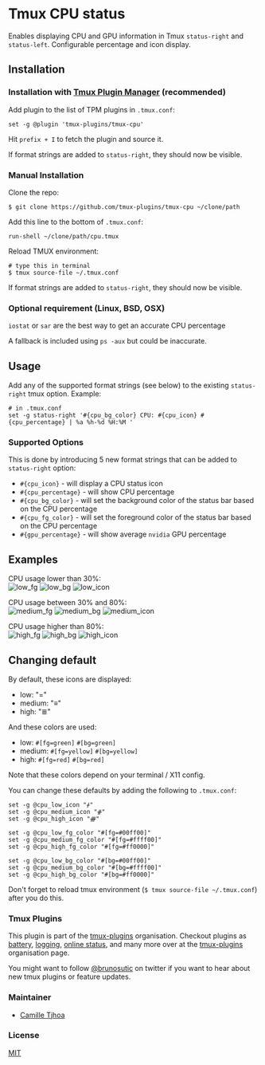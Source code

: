 # Tmux CPU status

Enables displaying CPU and GPU information in Tmux `status-right` and `status-left`.
Configurable percentage and icon display.

## Installation
### Installation with [Tmux Plugin Manager](https://github.com/tmux-plugins/tpm) (recommended)

Add plugin to the list of TPM plugins in `.tmux.conf`:

    set -g @plugin 'tmux-plugins/tmux-cpu'

Hit `prefix + I` to fetch the plugin and source it.

If format strings are added to `status-right`, they should now be visible.

### Manual Installation

Clone the repo:

    $ git clone https://github.com/tmux-plugins/tmux-cpu ~/clone/path

Add this line to the bottom of `.tmux.conf`:

    run-shell ~/clone/path/cpu.tmux

Reload TMUX environment:

    # type this in terminal
    $ tmux source-file ~/.tmux.conf

If format strings are added to `status-right`, they should now be visible.

### Optional requirement (Linux, BSD, OSX)

`iostat` or `sar` are the best way to get an accurate CPU percentage

A fallback is included using `ps -aux` but could be inaccurate.

## Usage

Add any of the supported format strings (see below) to the existing `status-right` tmux option.
Example:

    # in .tmux.conf
    set -g status-right '#{cpu_bg_color} CPU: #{cpu_icon} #{cpu_percentage} | %a %h-%d %H:%M '

### Supported Options

This is done by introducing 5 new format strings that can be added to
`status-right` option:

 - `#{cpu_icon}` - will display a CPU status icon
 - `#{cpu_percentage}` - will show CPU percentage
 - `#{cpu_bg_color}` - will set the background color of the status bar based on the CPU percentage
 - `#{cpu_fg_color}` - will set the foreground color of the status bar based on the CPU percentage
 - `#{gpu_percentage}` - will show average `nvidia` GPU percentage

## Examples

CPU usage lower than 30%:<br/>
![low_fg](/screenshots/low_fg.png)
![low_bg](/screenshots/low_bg.png)
![low_icon](/screenshots/low_icon.png)

CPU usage between 30% and 80%:<br/>
![medium_fg](/screenshots/medium_fg.png)
![medium_bg](/screenshots/medium_bg.png)
![medium_icon](/screenshots/medium_icon.png)

CPU usage higher than 80%:<br/>
![high_fg](/screenshots/high_fg.png)
![high_bg](/screenshots/high_bg.png)
![high_icon](/screenshots/high_icon.png)

## Changing default

By default, these icons are displayed:

 - low: "="
 - medium: "≡"
 - high: "≣"

And these colors are used:

 - low: `#[fg=green]` `#[bg=green]`
 - medium: `#[fg=yellow]` `#[bg=yellow]`
 - high: `#[fg=red]` `#[bg=red]`

Note that these colors depend on your terminal / X11 config.

You can change these defaults by adding the following to `.tmux.conf`:

```
set -g @cpu_low_icon "ᚋ"
set -g @cpu_medium_icon "ᚌ"
set -g @cpu_high_icon "ᚍ"

set -g @cpu_low_fg_color "#[fg=#00ff00]"
set -g @cpu_medium_fg_color "#[fg=#ffff00]"
set -g @cpu_high_fg_color "#[fg=#ff0000]"

set -g @cpu_low_bg_color "#[bg=#00ff00]"
set -g @cpu_medium_bg_color "#[bg=#ffff00]"
set -g @cpu_high_bg_color "#[bg=#ff0000]"
```

Don't forget to reload tmux environment (`$ tmux source-file ~/.tmux.conf`)
after you do this.

### Tmux Plugins

This plugin is part of the [tmux-plugins](https://github.com/tmux-plugins) organisation. Checkout plugins as [battery](https://github.com/tmux-plugins/tmux-battery), [logging](https://github.com/tmux-plugins/tmux-logging), [online status](https://github.com/tmux-plugins/tmux-online-status), and many more over at the [tmux-plugins](https://github.com/tmux-plugins) organisation page.

You might want to follow [@brunosutic](https://twitter.com/brunosutic) on
twitter if you want to hear about new tmux plugins or feature updates.

### Maintainer

 - [Camille Tjhoa](https://github.com/ctjhoa)

### License

[MIT](LICENSE.md)

